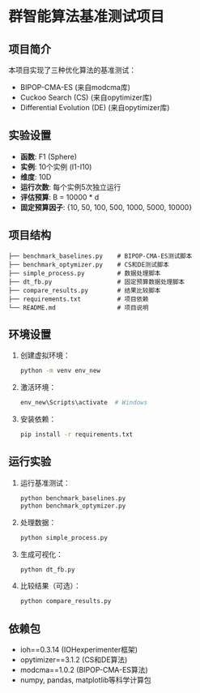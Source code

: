 # 群智能算法基准测试项目

## 项目简介
本项目实现了三种优化算法的基准测试：
- BIPOP-CMA-ES (来自modcma库)
- Cuckoo Search (CS) (来自opytimizer库)
- Differential Evolution (DE) (来自opytimizer库)

## 实验设置
- **函数**: F1 (Sphere)
- **实例**: 10个实例 (I1-I10)
- **维度**: 10D
- **运行次数**: 每个实例5次独立运行
- **评估预算**: B = 10000 * d
- **固定预算因子**: {10, 50, 100, 500, 1000, 5000, 10000}

## 项目结构
```
├── benchmark_baselines.py    # BIPOP-CMA-ES测试脚本
├── benchmark_optymizer.py    # CS和DE测试脚本
├── simple_process.py         # 数据处理脚本
├── dt_fb.py                  # 固定预算数据处理脚本
├── compare_results.py        # 结果比较脚本
├── requirements.txt          # 项目依赖
└── README.md                 # 项目说明
```

## 环境设置
1. 创建虚拟环境：
   ```bash
   python -m venv env_new
   ```

2. 激活环境：
   ```bash
   env_new\Scripts\activate  # Windows
   ```

3. 安装依赖：
   ```bash
   pip install -r requirements.txt
   ```

## 运行实验
1. 运行基准测试：
   ```bash
   python benchmark_baselines.py
   python benchmark_optymizer.py
   ```

2. 处理数据：
   ```bash
   python simple_process.py
   ```

3. 生成可视化：
   ```bash
   python dt_fb.py
   ```

4. 比较结果（可选）：
   ```bash
   python compare_results.py
   ```

## 依赖包
- ioh==0.3.14 (IOHexperimenter框架)
- opytimizer==3.1.2 (CS和DE算法)
- modcma==1.0.2 (BIPOP-CMA-ES算法)
- numpy, pandas, matplotlib等科学计算包
